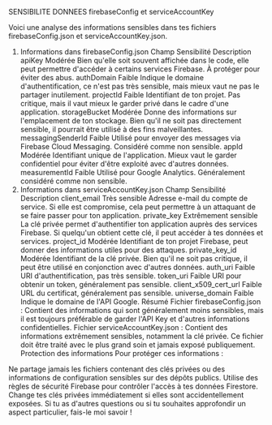 SENSIBILITE DONNEES firebaseConfig et serviceAccountKey

Voici une analyse des informations sensibles dans tes fichiers firebaseConfig.json et serviceAccountKey.json.

1. Informations dans firebaseConfig.json
   Champ Sensibilité Description
   apiKey Modérée Bien qu'elle soit souvent affichée dans le code, elle peut permettre d'accéder à certains services Firebase. À protéger pour éviter des abus.
   authDomain Faible Indique le domaine d'authentification, ce n'est pas très sensible, mais mieux vaut ne pas le partager inutilement.
   projectId Faible Identifiant de ton projet. Pas critique, mais il vaut mieux le garder privé dans le cadre d'une application.
   storageBucket Modérée Donne des informations sur l'emplacement de ton stockage. Bien qu'il ne soit pas directement sensible, il pourrait être utilisé à des fins malveillantes.
   messagingSenderId Faible Utilisé pour envoyer des messages via Firebase Cloud Messaging. Considéré comme non sensible.
   appId Modérée Identifiant unique de l'application. Mieux vaut le garder confidentiel pour éviter d'être exploité avec d'autres données.
   measurementId Faible Utilisé pour Google Analytics. Généralement considéré comme non sensible.
2. Informations dans serviceAccountKey.json
   Champ Sensibilité Description
   client_email Très sensible Adresse e-mail du compte de service. Si elle est compromise, cela peut permettre à un attaquant de se faire passer pour ton application.
   private_key Extrêmement sensible La clé privée permet d'authentifier ton application auprès des services Firebase. Si quelqu'un obtient cette clé, il peut accéder à tes données et services.
   project_id Modérée Identifiant de ton projet Firebase, peut donner des informations utiles pour des attaques.
   private_key_id Modérée Identifiant de la clé privée. Bien qu'il ne soit pas critique, il peut être utilisé en conjonction avec d'autres données.
   auth_uri Faible URI d'authentification, pas très sensible.
   token_uri Faible URI pour obtenir un token, généralement pas sensible.
   client_x509_cert_url Faible URL du certificat, généralement pas sensible.
   universe_domain Faible Indique le domaine de l'API Google.
   Résumé
   Fichier firebaseConfig.json : Contient des informations qui sont généralement moins sensibles, mais il est toujours préférable de garder l'API Key et d'autres informations confidentielles.
   Fichier serviceAccountKey.json : Contient des informations extrêmement sensibles, notamment la clé privée. Ce fichier doit être traité avec le plus grand soin et jamais exposé publiquement.
   Protection des informations
   Pour protéger ces informations :

Ne partage jamais les fichiers contenant des clés privées ou des informations de configuration sensibles sur des dépôts publics.
Utilise des règles de sécurité Firebase pour contrôler l'accès à tes données Firestore.
Change tes clés privées immédiatement si elles sont accidentellement exposées.
Si tu as d'autres questions ou si tu souhaites approfondir un aspect particulier, fais-le moi savoir !
